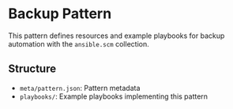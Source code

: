 # Backup Pattern

This pattern defines resources and example playbooks for backup automation
with the `ansible.scm` collection.

## Structure
- `meta/pattern.json`: Pattern metadata
- `playbooks/`: Example playbooks implementing this pattern
